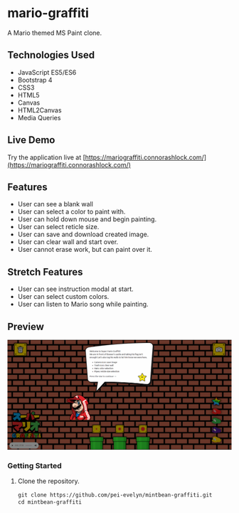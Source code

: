 # mario-graffiti

A Mario themed MS Paint clone.

## Technologies Used

- JavaScript ES5/ES6
- Bootstrap 4
- CSS3
- HTML5
- Canvas
- HTML2Canvas
- Media Queries

## Live Demo

Try the application live at [https://mariograffiti.connorashlock.com/](https://mariograffiti.connorashlock.com/)

## Features

- User can see a blank wall
- User can select a color to paint with.
- User can hold down mouse and begin painting.
- User can select reticle size.
- User can save and download created image.
- User can clear wall and start over.
- User cannot erase work, but can paint over it.

## Stretch Features

- User can see instruction modal at start.
- User can select custom colors.
- User can listen to Mario song while painting.

## Preview

![Graffiti Mario](/images/mario.gif)

### Getting Started

1. Clone the repository.

    ```shell
    git clone https://github.com/pei-evelyn/mintbean-graffiti.git
    cd mintbean-graffiti
    ```
